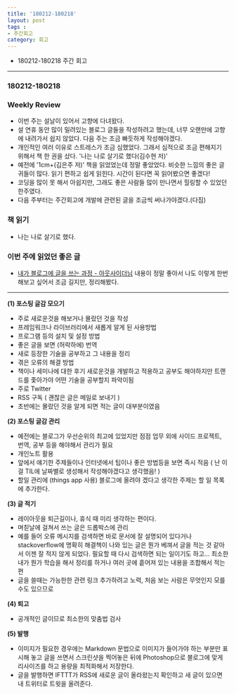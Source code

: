 ```yaml
---
title: '180212-180218'  
layout: post  
tags :  
- 주간회고
category: 회고
---
```


- 180212-180218 주간 회고

---

### 180212-180218

### Weekly Review
  - 이번 주는 설날이 있어서 고향에 다녀왔다.
  - 설 연휴 동안 많이 밀려있는 블로그 글들을 작성하려고 했는데, 너무 오랜만에 고향에 내려가서 쉽지 않았다. 다음 주는 조금 빠듯하게 작성해야겠다.
  - 개인적인 여러 이유로 스트레스가 조금 심했었다. 그래서 심적으로 조금 편해지기 위해서 책 한 권을 샀다. '나는 나로 살기로 했다(김수현 저)'  
  - 예전에 '1cm+(김은주 저)' 책을 읽었었는데 정말 좋았었다. 비슷한 느낌의 좋은 글귀들이 많다. 읽기 편하고 쉽게 읽힌다. 시간이 된다면 꼭 읽어봤으면 좋겠다!
  - 코딩을 많이 못 해서 아쉽지만, 그래도 좋은 사람들 많이 만나면서 힐링할 수 있었던 한주였다.
  - 다음 주부터는 주간회고에 개발에 관련된 글을 조금씩 써나가야겠다.(다짐)

### 책 읽기
  - 나는 나로 살기로 했다.

### 이번 주에 읽었던 좋은 글
  - [내가 블로그에 글을 쓰는 과정 - 아웃사이더님](https://blog.outsider.ne.kr/1269)
내용이 정말 좋아서 나도 이렇게 한번 해보고 싶어서 조금 길지만, 정리해봤다.

---

**(1) 포스팅 글감 모으기**
  - 주로 새로운것을 해보거나 몰랐던 것을 작성
  - 프레임워크나 라이브러리에서 새롭게 알게 된 사용방법
  - 프로그램 등의 설치 및 설정 방법
  - 좋은 글을 보면 (허락하에) 번역
  - 새로 등장한 기술을 공부하고 그 내용을 정리
  - 겪은 오류의 해결 방법
  - 책이나 세미나에 대한 후기
새로운것을 개발하고 적용하고 공부도 해야하지만 트랜드를 좇아가야 어떤 기술을 공부할지 파악이됨
  - 주로 Twitter
  - RSS 구독 ( 괜찮은 글은 메일로 보내기 )
  - 초반에는 몰랐던 것을 알게 되면 적는 글이 대부분이였음

**(2) 포스팅 글감 관리**
  - 예전에는 블로그가 우선순위의 최고에 있었지만 점점 업무 외에 사이드 프로젝트, 번역, 공부 등을 해야해서 관리가 필요
  - 개인노트 활용
  - 앞에서 얘기한 주제들이나 인터넷에서 팁이나 좋은 방법등을 보면 즉시 적음 ( 난 이걸 TIL에 날짜별로 생성해서 작성해야겠다고 생각했음! )
  - 할일 관리에 (things app 사용) 블로그에 올려야 겠다고 생각한 주제는 할 일 목록에 추가한다.

**(3) 글 적기**
  - 레이아웃을 퇴근길이나, 휴식 때 미리 생각하는 편이다.
  - 며칟날에 걸쳐서 쓰는 글은 드롭박스에 관리
  -  예를 들어 오류 메시지를 검색하면 바로 문서에 잘 설명되어 있다거나 stackoverflow에 명확히 해결책이 나와 있는 글은 뭔가 베껴서 글을 적는 것 같아서 이젠 잘 적지 않게 되었다. 필요할 때 다시 검색하면 되는 일이기도 하고... 최소한 내가 뭔가 학습을 해서 정리를 하거나 여러 곳에 흩어져 있는 내용을 조합해서 적는 편
  - 글을 쓸때는 가능한한 관련 링크 추가하려고 노력, 처음 보는 사람은 무엇인지 모를 수도 있으므로

**(4) 퇴고**
  - 공개적인 글이므로 최소한의 맞춤법 검사

**(5) 발행**
  -  이미지가 필요한 경우에는 Markdown 문법으로 이미지가 들어가야 하는 부분만 표시해 놓고 글을 쓰면서 스크린샷을 찍어놓은 뒤에 Photoshop으로 블로그에 맞게 리사이즈를 하고 용량을 최적화해서 저장한다.
  -  글을 발행하면 IFTTT가 RSS에 새로운 글이 올라왔는지 확인하고 새 글이 있으면 내 트위터로 트윗을 올려준다.

